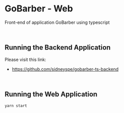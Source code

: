 # GoBarber - Web

Front-end of application GoBarber using typescript

&nbsp;

## Running the Backend Application

Please visit this link:

- https://github.com/sidneyspe/gobarber-ts-backend

&nbsp;

## Running the Web Application

```
yarn start
```
